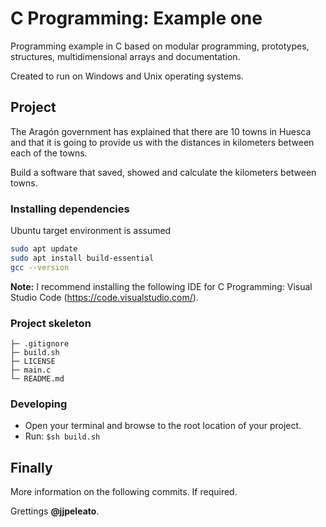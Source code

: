 # C Programming: Example one

Programming example in C based on modular programming, prototypes, structures, multidimensional arrays and documentation.

Created to run on Windows and Unix operating systems.

## Project

The Aragón government has explained that there are 10 towns in Huesca and that it is going to provide us with the distances in kilometers between each of the towns.

Build a software that saved, showed and calculate the kilometers between towns.

### Installing dependencies

Ubuntu target environment is assumed

```bash
sudo apt update
sudo apt install build-essential
gcc --version
```
**Note:** I recommend installing the following IDE for C Programming: Visual Studio Code (https://code.visualstudio.com/).

### Project skeleton

```
├─ .gitignore
├─ build.sh
├─ LICENSE
├─ main.c
└─ README.md
```

### Developing

- Open your terminal and browse to the root location of your project.
- Run: `$sh build.sh`

## Finally

More information on the following commits. If required.

Grettings **@jjpeleato**.
